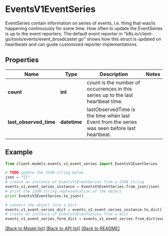 # EventsV1EventSeries

EventSeries contain information on series of events, i.e. thing that was/is happening continuously for some time. How often to update the EventSeries is up to the event reporters. The default event reporter in \"k8s.io/client-go/tools/events/event_broadcaster.go\" shows how this struct is updated on heartbeats and can guide customized reporter implementations.

## Properties
Name | Type | Description | Notes
------------ | ------------- | ------------- | -------------
**count** | **int** | count is the number of occurrences in this series up to the last heartbeat time. | 
**last_observed_time** | **datetime** | lastObservedTime is the time when last Event from the series was seen before last heartbeat. | 

## Example

```python
from client.models.events_v1_event_series import EventsV1EventSeries

# TODO update the JSON string below
json = "{}"
# create an instance of EventsV1EventSeries from a JSON string
events_v1_event_series_instance = EventsV1EventSeries.from_json(json)
# print the JSON string representation of the object
print EventsV1EventSeries.to_json()

# convert the object into a dict
events_v1_event_series_dict = events_v1_event_series_instance.to_dict()
# create an instance of EventsV1EventSeries from a dict
events_v1_event_series_form_dict = events_v1_event_series.from_dict(events_v1_event_series_dict)
```
[[Back to Model list]](../README.md#documentation-for-models) [[Back to API list]](../README.md#documentation-for-api-endpoints) [[Back to README]](../README.md)



